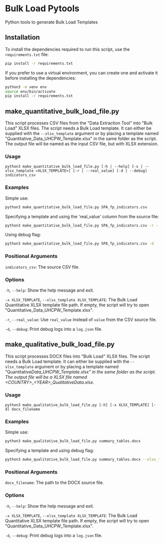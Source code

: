 # Bulk Load Pytools

Python tools to generate Bulk Load Templates

## Installation

To install the dependencies required to run this script, use the `requirements.txt` file:

```bash
pip install -r requirements.txt
```

If you prefer to use a virtual environment, you can create one and activate it before installing the dependencies:

```bash
python3 -m venv env
source env/bin/activate
pip install -r requirements.txt
```

## make_quantitative_bulk_load_file.py

This script processes CSV files from the "Data Extraction Tool" into "Bulk Load" XLSX files.
The script needs a Bulk Load template. It can either be supplied with the `--xlsx_template` argument or by placing a template named "Quantitative_Data_UHCPW_Template.xlsx" in the same folder as the script.
The output file will be named as the input CSV file, but with XLSX extension.

### Usage

```
python3 make_quantitative_bulk_load_file.py [-h | --help] [-x | --xlsx_template <XLSX_TEMPLATE>] [-r | --real_value] [-d | --debug] indicators_csv
```

### Examples

Simple use:

```bash
python3 make_quantitative_bulk_load_file.py SPA_fp_indicators.csv
```

Specifying a template and using the 'real_value' column from the source file:

```bash
python3 make_quantitative_bulk_load_file.py SPA_fp_indicators.csv -r --xlsx_template=~/docs/Quantitative_Template.xlsx
```

Using debug flag:

```bash
python3 make_quantitative_bulk_load_file.py SPA_fp_indicators.csv -d
```

### Positional Arguments

`indicators_csv`: The source CSV file.

### Options

`-h`, `--help`: Show the help message and exit.

`-x XLSX_TEMPLATE`, `--xlsx_template XLSX_TEMPLATE`: The Bulk Load Quantitative XLSX template file path. If empty, the script will try to open "Quantitative_Data_UHCPW_Template.xlsx".

`-r`, `--real_value`: Use `real_value` instead of `value` from the CSV source file.

`-d`, `--debug`: Print debug logs into a `log.json` file.

## make_qualitative_bulk_load_file.py

This script processes DOCX files into "Bulk Load" XLSX files.
The script needs a Bulk Load template. It can either be supplied with the `--xlsx_template` argument or by placing a template named "Quantitative*Data_UHCPW_Template.xlsx" in the same folder as the script.
The output file will be a XLSX file named *\<COUNTRY>\_\<YEAR>\_Qualitative*Data.xlsx*.

### Usage

```
python3 make_qualitative_bulk_load_file.py [-h] [-x XLSX_TEMPLATE] [-d] docx_filename
```

### Examples

Simple use:

```bash
python3 make_qualitative_bulk_load_file.py summary_tables.docx
```

Specifying a template and using debug flag:

```bash
python3 make_qualitative_bulk_load_file.py summary_tables.docx --xlsx_template=~/docs/Qualitative_Template.xlsx -d
```

### Positional Arguments

`docx_filename`: The path to the DOCX source file.

### Options

`-h`, `--help`: Show the help message and exit.

`-x XLSX_TEMPLATE`, `--xlsx_template XLSX_TEMPLATE`: The Bulk Load Quantitative XLSX template file path. If empty, the script will try to open "Quantitative_Data_UHCPW_Template.xlsx".

`-d`, `--debug`: Print debug logs into a `log.json` file.
